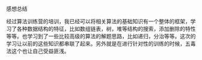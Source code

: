 感想总结

经过算法训练营的培训，我已经可以将相关算法的基础知识有一个整体的框架，学习了各种数据结构的特征，比如数组链表，树，堆等结构的搜索，添加删除的特性等等。也学习到了一些比较高级的算法的解题思路，比如递归，分治等等。这次的学习让以前的这些知识都串联了起来。另外就是在进行针对性的训练的时候，五毒法这个也让自己受益匪浅。